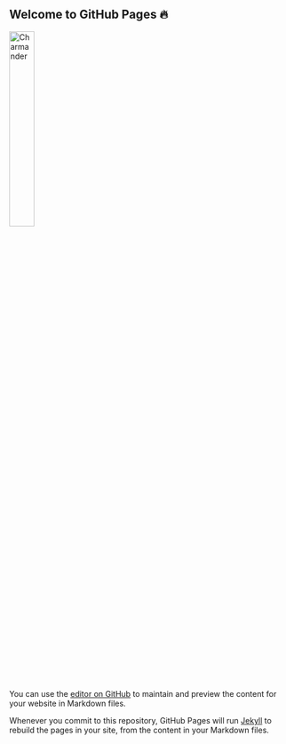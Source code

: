 ## Welcome to GitHub Pages :fire:

<span>
    <img src="https://instagram.fjdo1-2.fna.fbcdn.net/v/t51.2885-15/53868421_2156003124510117_4094270421946175181_n.jpg?stp=dst-jpg_e35&cb=9ad74b5e-88ad7ee8&_nc_ht=instagram.fjdo1-2.fna.fbcdn.net&_nc_cat=109&_nc_ohc=a3bLQAcKjAsAX_bJCBm&edm=ALQROFkBAAAA&ccb=7-5&ig_cache_key=MTk5MjQxNzY2OTc5OTAzOTQ3OQ%3D%3D.2-ccb7-5&oh=00_AT9_ABvs0OTmJTucdmjZHASwbCdaNXhzYJ0FPi_HPwxwBw&oe=62B73526&_nc_sid=30a2ef" width="30%" alt="Charmander">
</span>

You can use the [editor on GitHub](https://github.com/adriellison/github-pages-with-jekyll/edit/gh-pages/index.md) to maintain and preview the content for your website in Markdown files.

Whenever you commit to this repository, GitHub Pages will run [Jekyll](https://jekyllrb.com/) to rebuild the pages in your site, from the content in your Markdown files.
